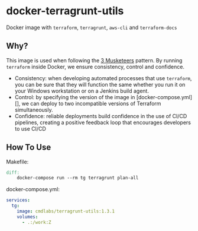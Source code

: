 # docker-terragrunt-utils

Docker image with `terraform`, `terragrunt`, `aws-cli` and `terraform-docs`

## Why?

This image is used when following the [3 Musketeers] pattern. By running `terraform` inside Docker, we ensure consistency, control and confidence.

  * Consistency: when developing automated processes that use `terraform`, you can be sure that they will function the same whether you run it on your Windows workstation or on a Jenkins build agent.
  * Control: by specifying the version of the image in [docker-compose.yml][], we can deploy to two incompatible versions of Terraform simultaneously.
  * Confidence: reliable deployments build confidence in the use of CI/CD pipelines, creating a positive feedback loop that encourages developers to use CI/CD

[3 Musketeers]: https://3musketeers.io/


## How To Use

Makefile:
```Makefile
diff:
	docker-compose run --rm tg terragrunt plan-all
```

docker-compose.yml:
```yaml
services:
  tg:
    image: cmdlabs/terragrunt-utils:1.3.1
    volumes:
      - .:/work:Z
```
